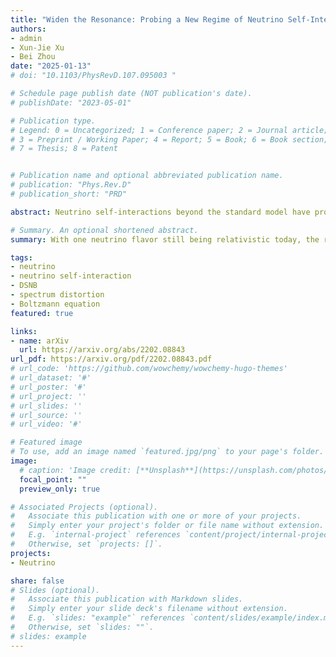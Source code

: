 ```yaml
---
title: "Widen the Resonance: Probing a New Regime of Neutrino Self-Interactions with Astrophysical Neutrinos"
authors:
- admin
- Xun-Jie Xu
- Bei Zhou
date: "2025-01-13"
# doi: "10.1103/PhysRevD.107.095003 "

# Schedule page publish date (NOT publication's date).
# publishDate: "2023-05-01"

# Publication type.
# Legend: 0 = Uncategorized; 1 = Conference paper; 2 = Journal article;
# 3 = Preprint / Working Paper; 4 = Report; 5 = Book; 6 = Book section;
# 7 = Thesis; 8 = Patent


# Publication name and optional abbreviated publication name.
# publication: "Phys.Rev.D"
# publication_short: "PRD"

abstract: Neutrino self-interactions beyond the standard model have profound implications in astrophysics and cosmology. In this work, we study an uncharted scenario in which one of the three neutrino species has a mass much smaller than the temperature of the cosmic neutrino background. This results in a relativistic component that significantly broadens the absorption feature on the astrophysical neutrino spectra, in contrast to the sharply peaked absorption expected in the extensively studied scenarios assuming a fully nonrelativistic cosmic neutrino background. By solving the Boltzmann equations for neutrino absorption and regeneration, we demonstrate that this mechanism provides novel sensitivity to sub-keV mediator masses, well below the traditional $\sim 1$--100 MeV range. Future observations of the diffuse supernova neutrino background with Hyper-Kamiokande could probe coupling strengths down to $g \sim 10^{-8}$, surpassing existing constraints by orders of magnitude. These findings open new directions for discoveries and offer crucial insights into the interplay between neutrinos and the dark sector.

# Summary. An optional shortened abstract.
summary: With one neutrino flavor still being relativistic today, the resonance of the scattering between incoming DSNB neutrino and cosmic neutrino background can be significantly widened. The distortion of the DSNB spectrum can thus be used to probe a much wider parameter space of neutrino self-interaction. We show that a mediator at eV scale can be probed with the coupling to neutrino as low as $10^{-8}$.

tags:
- neutrino
- neutrino self-interaction
- DSNB
- spectrum distortion
- Boltzmann equation
featured: true

links:
- name: arXiv
  url: https://arxiv.org/abs/2202.08843
url_pdf: https://arxiv.org/pdf/2202.08843.pdf
# url_code: 'https://github.com/wowchemy/wowchemy-hugo-themes'
# url_dataset: '#'
# url_poster: '#'
# url_project: ''
# url_slides: ''
# url_source: ''
# url_video: '#'

# Featured image
# To use, add an image named `featured.jpg/png` to your page's folder. 
image:
  # caption: 'Image credit: [**Unsplash**](https://unsplash.com/photos/s9CC2SKySJM)'
  focal_point: ""
  preview_only: true

# Associated Projects (optional).
#   Associate this publication with one or more of your projects.
#   Simply enter your project's folder or file name without extension.
#   E.g. `internal-project` references `content/project/internal-project/index.md`.
#   Otherwise, set `projects: []`.
projects:
- Neutrino

share: false
# Slides (optional).
#   Associate this publication with Markdown slides.
#   Simply enter your slide deck's filename without extension.
#   E.g. `slides: "example"` references `content/slides/example/index.md`.
#   Otherwise, set `slides: ""`.
# slides: example
---
```


